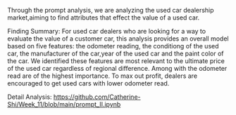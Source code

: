 Through the prompt analysis, we are analyzing the used car dealership market,aiming to find attributes that effect the value of a used car. 

Finding Summary:
For used car dealers who are looking for a way to evaluate the value of a customer car, this analysis provides an overall model based on five features: the odometer reading, the conditiong of the used car, the manufacturer of the car,year of the used car and the paint color of the car. 
We identified these features are most relevant to the ultimate price of the used car regardless of regional difference.
Among with the odometer read are of the highest importance. To max out profit, dealers are encouraged to get used cars with lower odometer read.


Detail Analysis:
https://github.com/Catherine-Shi/Week_11/blob/main/prompt_II.ipynb
